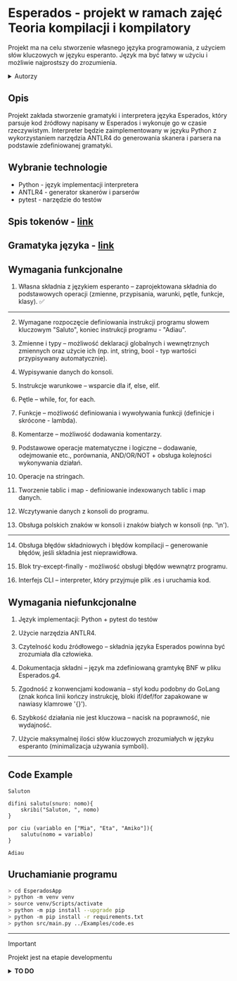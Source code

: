 # Esperados - projekt w ramach zajęć Teoria kompilacji i kompilatory

Projekt ma na celu stworzenie własnego języka programowania, z użyciem słów kluczowych w języku esperanto. 
Język ma być łatwy w użyciu i możliwie najprostszy do zrozumienia.

<details>
  <summary>Autorzy</summary>
    <br>Eliza Petrycka (epetrycka@student.agh.edu.pl)
    <br>Dominika Bujnarowska (dbujnarowska@student.agh.edu.pl)
</details>

## Opis

Projekt zakłada stworzenie gramatyki i interpretera języka Esperados, który parsuje kod źródłowy napisany w Esperados i wykonuje go w czasie rzeczywistym. Interpreter będzie zaimplementowany w języku Python z wykorzystaniem narzędzia ANTLR4 do generowania skanera i parsera na podstawie zdefiniowanej gramatyki.

## Wybranie technologie

* Python - język implementacji interpretera
* ANTLR4 - generator skanerów i parserów
* pytest - narzędzie do testów

## Spis tokenów - [link](https://github.com/epetrycka/Squick-Lang/blob/main/Grammar/spis_tokenów.md)

## Gramatyka języka - [link](https://github.com/epetrycka/Squick-Lang/blob/main/Grammar/Esperados.g4)

## Wymagania funkcjonalne

1. Własna składnia z językiem esperanto – zaprojektowana składnia do podstawowych operacji (zmienne, przypisania, warunki, pętle, funkcje, klasy). ✅

---

2. Wymagane rozpoczęcie definiowania instrukcji programu słowem kluczowym "Saluto", koniec instrukcji programu - "Adiau".

3. Zmienne i typy – możliwość deklaracji globalnych i wewnętrznych zmiennych oraz użycie ich (np. int, string, bool - typ wartości przypisywany automatycznie).

4. Wypisywanie danych do konsoli.

5. Instrukcje warunkowe – wsparcie dla if, else, elif.

6. Pętle – while, for, for each.

7. Funkcje – możliwość definiowania i wywoływania funkcji (definicje i skrócone - lambda).

8. Komentarze – możliwość dodawania komentarzy.

9. Podstawowe operacje matematyczne i logiczne – dodawanie, odejmowanie etc., porównania, AND/OR/NOT + obsługa kolejności wykonywania działań.

10. Operacje na stringach.

11. Tworzenie tablic i map - definiowanie indexowanych tablic i map danych.

12. Wczytywanie danych z konsoli do programu.

13. Obsługa polskich znaków w konsoli i znaków białych w konsoli (np. '\n').

---

14. Obsługa błędów składniowych i błędów kompilacji – generowanie błędów, jeśli składnia jest nieprawidłowa.

15. Blok try-except-finally - możliwość obsługi błędów wewnątrz programu.

16. Interfejs CLI – interpreter, który przyjmuje plik .es i uruchamia kod.


## Wymagania niefunkcjonalne

1. Język implementacji: Python + pytest do testów

2. Użycie narzędzia ANTLR4.

3. Czytelność kodu źródłowego – składnia języka Esperados powinna być zrozumiała dla człowieka.

4. Dokumentacja składni – język ma zdefiniowaną gramtykę BNF w pliku Esperados.g4.

5. Zgodność z konwencjami kodowania – styl kodu podobny do GoLang (znak końca linii kończy instrukcję, bloki if/def/for zapakowane w nawiasy klamrowe '{}').

6. Szybkość działania nie jest kluczowa – nacisk na poprawność, nie wydajność.

7. Użycie maksymalnej ilości słów kluczowych zrozumiałych w języku esperanto (minimalizacja używania symboli).

---

## Code Example

```esperando
Saluton

difini salutu(snuro: nomo){
    skribi("Saluton, ", nomo)
}

por ciu (variablo en ["Mia", "Eta", "Amiko"]){
    salutu(nomo = variablo)
}

Adiau
```

## Uruchamianie programu

```bash
> cd EsperadosApp
> python -m venv venv
> source venv/Scripts/activate
> python -m pip install --upgrade pip
> python -m pip install -r requirements.txt
> python src/main.py ../Examples/code.es
```

---

> [!IMPORTANT]
> Projekt jest na etapie developmentu

<details>
  <summary><strong>TO DO</strong></summary>

### Gramatyka:
- [ ] Obsługa wartości `NULL` (`nenio`) dla zmiennych.
- [ ] Definiowanie map.
- [ ] Wyrażenia logiczne z operatorem `IN` (`en`) – sprawdzanie przynależności do listy/mapy/tablicy.
- [ ] Pętla `for each`.
- [ ] Każda instrukcja musi kończyć się znakiem następnej lini.

<sub><i>Opcjonalnie:</i></sub>  
- [ ] Definicje klasy (do rozważenia).
- [ ] Wymuszanie typu zmiennej (np. `string(5)`, `int("56")`).
- [ ] Operator `IS` (`estas`) – sprawdzanie typu zmiennej.
- [ ] Operacje na stringach (`indexOf` itp.).
- [ ] Dodanie niemutowalnych list.
- [ ] Traktowanie kodu przed pierwszym `Saluto` i po `Adiau` jako komentarz ( -> skip).

---

### Visitor (interpretacja):
- [ ] Rozdzielenie zmiennych na globalne i lokalne (funkcyjne).
- [ ] Obsługa wymuszania typu przy definicji i za pomocą funkcji.
- [ ] Implementacja pętli `for each`, klas i lambd.
- [ ] Obsługa list, map.
- [ ] Wsparcie dla polskich znaków i białych znaków (np. `\n`).

</details>
